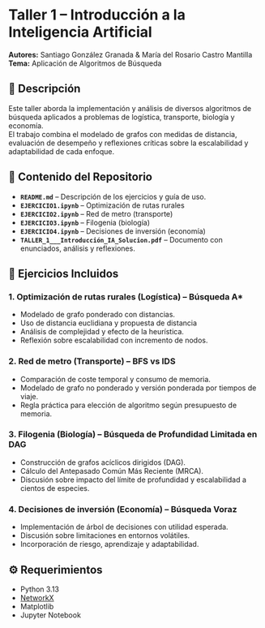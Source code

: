 # Taller 1 – Introducción a la Inteligencia Artificial  
**Autores:** Santiago González Granada & María del Rosario Castro Mantilla  
**Tema:** Aplicación de Algoritmos de Búsqueda  

## 📌 Descripción  
Este taller aborda la implementación y análisis de diversos algoritmos de búsqueda aplicados a problemas de logística, transporte, biología y economía.  
El trabajo combina el modelado de grafos con medidas de distancia, evaluación de desempeño y reflexiones críticas sobre la escalabilidad y adaptabilidad de cada enfoque.

## 📂 Contenido del Repositorio  
- **`README.md`** – Descripción de los ejercicios y guía de uso.  
- **`EJERCICIO1.ipynb`** – Optimización de rutas rurales
- **`EJERCICIO2.ipynb`** – Red de metro (transporte)
- **`EJERCICIO3.ipynb`** – Filogenia (biología)
- **`EJERCICIO4.ipynb`** – Decisiones de inversión (economía)
- **`TALLER_1___Introducción_IA_Solucion.pdf`** – Documento con enunciados, análisis y reflexiones.

## 🧠 Ejercicios Incluidos  

### 1. Optimización de rutas rurales (Logística) – **Búsqueda A\***
- Modelado de grafo ponderado con distancias.  
- Uso de distancia euclidiana y propuesta de distancia  
- Análisis de complejidad y efecto de la heurística.  
- Reflexión sobre escalabilidad con incremento de nodos.

### 2. Red de metro (Transporte) – **BFS vs IDS**
- Comparación de coste temporal y consumo de memoria.  
- Modelado de grafo no ponderado y versión ponderada por tiempos de viaje.  
- Regla práctica para elección de algoritmo según presupuesto de memoria.  

### 3. Filogenia (Biología) – **Búsqueda de Profundidad Limitada en DAG**
- Construcción de grafos acíclicos dirigidos (DAG).  
- Cálculo del Antepasado Común Más Reciente (MRCA).  
- Discusión sobre impacto del límite de profundidad y escalabilidad a cientos de especies.

### 4. Decisiones de inversión (Economía) – **Búsqueda Voraz**
- Implementación de árbol de decisiones con utilidad esperada.  
- Discusión sobre limitaciones en entornos volátiles.  
- Incorporación de riesgo, aprendizaje y adaptabilidad.

## ⚙️ Requerimientos  
- Python 3.13  
- [NetworkX](https://networkx.org/)  
- Matplotlib  
- Jupyter Notebook  
